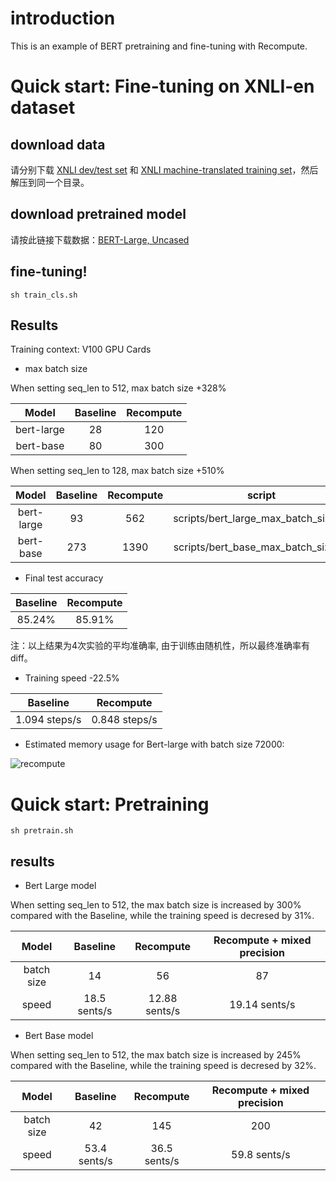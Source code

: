 
# introduction

This is an example of BERT pretraining and fine-tuning with Recompute.

# Quick start: Fine-tuning on XNLI-en dataset

## download data
请分别下载 [XNLI dev/test set](https://bert-data.bj.bcebos.com/XNLI-1.0.zip) 和 [XNLI machine-translated training set](https://bert-data.bj.bcebos.com/XNLI-MT-1.0.zip)，然后解压到同一个目录。

## download pretrained model

请按此链接下载数据：[BERT-Large, Uncased](https://bert-models.bj.bcebos.com/uncased_L-24_H-1024_A-16.tar.gz)

## fine-tuning!

```shell
sh train_cls.sh 
```
## Results

Training context: V100 GPU Cards

- max batch size

When setting seq_len to 512, max batch size +328%

|Model|Baseline|Recompute|
|:---:|:---:|:---:|
|bert-large|28|120|
|bert-base|80|300|

When setting seq_len to 128, max batch size +510%

|Model|Baseline|Recompute|script|
|:---:|:---:|:---:|:---:|
|bert-large|93|562|scripts/bert_large_max_batch_size.sh|
|bert-base|273|1390|scripts/bert_base_max_batch_size.sh|

- Final test accuracy 

|Baseline|Recompute|
|:---:|:---:|
|85.24%|85.91%|

注：以上结果为4次实验的平均准确率, 由于训练由随机性，所以最终准确率有diff。

- Training speed -22.5%

|Baseline|Recompute|
|:---:|:---:|
|1.094 steps/s|0.848 steps/s|

- Estimated memory usage for Bert-large with batch size 72000:

![recompute](https://github.com/PaddlePaddle/Fleet/blob/develop/examples/recompute/bert/image/memory_anal.png)

# Quick start: Pretraining

```shell
sh pretrain.sh
```

## results

- Bert Large model

When setting seq_len to 512, the max batch size is increased by 300% compared with the Baseline, while the training speed is decresed by 31%.

|Model|Baseline|Recompute| Recompute + mixed precision| 
|:---:|:---:|:---:|:---:|
|batch size| 14 | 56 | 87 |
|speed|18.5 sents/s| 12.88 sents/s| 19.14 sents/s |

- Bert Base model

When setting seq_len to 512, the max batch size is increased by 245% compared with the Baseline, while the training speed is decresed by 32%.

|Model|Baseline|Recompute| Recompute + mixed precision| 
|:---:|:---:|:---:|:---:|
|batch size| 42 | 145 | 200 |
|speed|53.4 sents/s| 36.5 sents/s| 59.8 sents/s |
